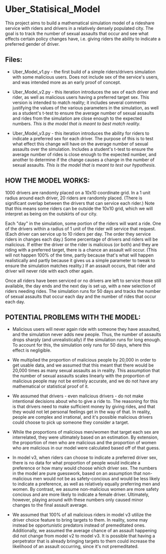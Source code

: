# Uber_Statisical_Model

This project aims to build a mathematical simulation model of a rideshare service with riders and drivers in a relatively densely populated city. The goal is to track the number of sexual assaults that occur and see what effects certain policy changes have, i.e. giving riders the ability to indicate a preferred gender of driver. 

## Files:

- Uber_Model_v1.py - the first build of a simple riders/drivers simulation with some malicious users. Does not include sex of the service's users, and was intended more as an early proof of concept.

- Uber_Model_v2.py - this iteration introduces the sex of each driver and rider, as well as malicious users having a preferred target sex. This version is intended to match reality; it includes several comments justifying the values of the various parameters in the simulation, as well as a student's t-test to ensure the average number of sexual assaults and rides from the simulation are close enough to the expected numbers. *This is the model that is meant to best match reality.*

- Uber_Model_v3.py - this iteration introduces the ability for riders to indicate a preferred sex for each driver. The purpose of this is to test what effect this change will have on the average number of sexual assaults over the simulation. Includes a student's t-test to ensure the average number of rides is close enough to the expected number, and another to determine if the change causes a change in the number of sexual assaults. *This is the model that is meant to test our hypothesis.*


## HOW THE MODEL WORKS:

1000 drivers are randomly placed on a 10x10 coordinate grid. In a 1 unit radius around each driver, 20 riders are randomly placed. (There is significant overlap between the drivers that can service each rider.) Note that this means some riders can be outside the 10x10 grid, which we will interpret as being on the outskirts of our city. 

Each "day" in the simulation, some portion of the riders will want a ride. One of the drivers within a radius of 1 unit of the rider will service that request. (Each driver can service up to 10 riders per day. The order they service riders in changes each day.) Some percentage of drivers and riders will be malicious. If either the driver or the rider is malicious (or both) and they are riding with a preferred target, there is a chance an assault will occur. (This will not happen 100% of the time, partly because that's what will happen realistically and partly because it gives us a simple parameter to tweak to ensure the simulation matches reality.) If an assault occurs, that rider and driver will never ride with each other again. 

Once all riders have been serviced or no drivers are left to service those still available, the day ends and the next day is set up, with a new selection of riders needing rides. The simulation  runs for 50 days and tracks the number of sexual assaults that occur each day and the number of rides that occur each day.

## POTENTIAL PROBLEMS WITH THE MODEL:

- Malicious users will never again ride with someone they have assaulted, and the simulation never adds new people. Thus, the number of assaults drops sharply (and unrealistically) if the simulation runs for long enough. To account for this, the simulation only runs for 50 days, where this effect is negligible. 

- We multiplied the proportion of malicious people by 20,000 in order to get usable data, and we assumed that this meant that there would be 20,000 times as many sexual assaults as in reality. This assumption that the number of sexual assaults scales linearly with the proportion of malicious people may not be entirely accurate, and we do not have any mathematical or statistical proof of it. 

- We assumed that drivers - even malicious drivers - do not make intentional decisions about who to give a ride to. The reasoning for this is that drivers need to make sufficient money by giving rides, and that they would not let personal feelings get in the way of that. In reality, people are complex and irrational, and it's possible malicious drivers could choose to pick up someone they consider a target. 

- While the proportions of malicious men/women that target each sex are interrelated, they were ultimately based on an estimation. By extension, the proportion of men who are malicious and the proportion of women who are malicious in our model were calculated based off of that guess. 

- In model v3, when riders can choose to indicate a preferred driver sex, there is no data for what proportion of people would indicate a preference or how many would choose which driver sex. The numbers in the model are pure guesswork, based on an assumption that non-malicious men would not be as safety-concious and would be less likely to indicate a preference, as well as relatively equally preferring men and women. By contrast, we assume non-malicious women are more safety concious and are more likely to indicate a female driver. Ultimately, however, playing around with these numbers only caused minor changes to the final assault average. 

- We assumed that 100% of all malicious riders in model v3 utilize the driver choice feature to bring targets to them. In reality, some may instead be opportunistic predators instead of premeditated ones. Additionally, we assumed the average chance of an assault happening did not change from model v2 to model v3. It is possible that having a perpetrator that is already bringing targets to them could increase the likelihood of an assault occurring, since it's not premeditated.

